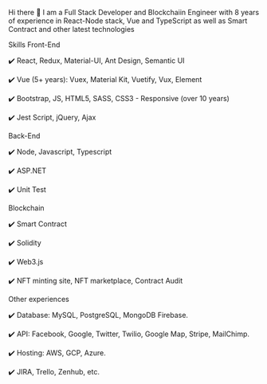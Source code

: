 Hi there 👋
I am a Full Stack Developer and Blockchaiin Engineer with 8 years of experience in React-Node stack, Vue and TypeScript as well as Smart Contract and other latest technologies

Skills
Front-End

✔️ React, Redux, Material-UI, Ant Design, Semantic UI

✔️ Vue (5+ years): Vuex, Material Kit, Vuetify, Vux, Element

✔️ Bootstrap, JS, HTML5, SASS, CSS3 - Responsive (over 10 years)

✔️ Jest Script, jQuery, Ajax

Back-End

✔️ Node, Javascript, Typescript

✔️ ASP.NET

✔️ Unit Test

Blockchain

✔️ Smart Contract

✔️ Solidity

✔️ Web3.js

✔️ NFT minting site, NFT marketplace, Contract Audit

Other experiences

✔️ Database: MySQL, PostgreSQL, MongoDB Firebase.

✔️ API: Facebook, Google, Twitter, Twilio, Google Map, Stripe, MailChimp.

✔️ Hosting: AWS, GCP, Azure.

✔️ JIRA, Trello, Zenhub, etc.

